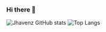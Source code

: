 ### Hi there 👋

![Jhavenz GitHub stats](https://github-readme-stats.vercel.app/api?username=jhavenz&count_private=true&show_icons=true&langs_count=10)
![Top Langs](https://github-readme-stats.vercel.app/api/top-langs/?username=jhavenz&layout=compact&langs_count=10)

<!--
**jhavenz/jhavenz** is a ✨ _special_ ✨ repository because its `README.md` (this file) appears on your GitHub profile.

Here are some ideas to get you started:

- 🔭 I’m currently working on ...
- 🌱 I’m currently learning ...
- 👯 I’m looking to collaborate on ...
- 🤔 I’m looking for help with ...
- 💬 Ask me about ...
- 📫 How to reach me: ...
- 😄 Pronouns: ...
- ⚡ Fun fact: ...
-->

